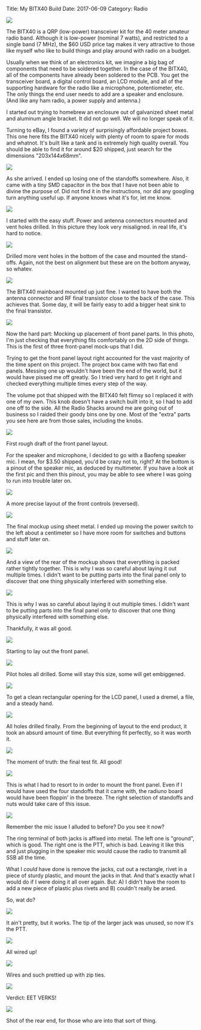 Title: My BITX40 Build
Date: 2017-06-09
Category: Radio

<a href="https://img.bityard.net/blog/my-bitx40-build/bitx40-01.jpg">
  <img src="https://img.bityard.net/blog/my-bitx40-build/bitx40-01-640.jpg">
</a>

The BITX40 is a QRP (low-power) transceiver kit for the 40 meter amateur radio
band. Although it is low-power (nominal 7 watts), and restricted to a single
band (7 MHz), the $60 USD price tag makes it very attractive to those like
myself who like to build things and play around with radio on a budget.

Usually when we think of an electronics kit, we imagine a big bag of components
that need to be soldered together. In the case of the BITX40, all of the
components have already been soldered to the PCB. You get the transceiver
board, a digital control board, an LCD module, and all of the supporting
hardware for the radio like a microphone, potentiometer, etc. The only things
the end user needs to add are a speaker and enclosure. (And like any ham
radio, a power supply and antenna.)

I started out trying to homebrew an enclosure out of galvanized sheet metal and
aluminum angle bracket. It did not go well. We will no longer speak of it.


Turning to eBay, I found a variety of surprisingly affordable project boxes.
This one here fits the BITX40 nicely with plenty of room to spare for mods and
whatnot. It's built like a tank and is extremely high quality overall. You
should be able to find it for around $20 shipped, just search for the
dimensions "203x144x68mm".

<a href="https://img.bityard.net/blog/my-bitx40-build/bitx40-02.jpg">
  <img src="https://img.bityard.net/blog/my-bitx40-build/bitx40-02-640.jpg">
</a>

As she arrived. I ended up losing one of the standoffs somewhere. Also, it came
with a tiny SMD capacitor in the box that I have not been able to divine the
purpose of. Did not find it in the instructions, nor did any googling turn
anything useful up. If anyone knows what it's for, let me know.

<a href="https://img.bityard.net/blog/my-bitx40-build/bitx40-03.jpg">
  <img src="https://img.bityard.net/blog/my-bitx40-build/bitx40-03-640.jpg">
</a>

I started with the easy stuff. Power and antenna connectors mounted and vent
holes drilled. In this picture they look very misaligned. in real life, it's
hard to notice.

<a href="https://img.bityard.net/blog/my-bitx40-build/bitx40-04.jpg">
  <img src="https://img.bityard.net/blog/my-bitx40-build/bitx40-04-640.jpg">
</a>

Drilled more vent holes in the bottom of the case and mounted the stand-offs.
Again, not the best on alignment but these are on the bottom anyway, so whatev.

<a href="https://img.bityard.net/blog/my-bitx40-build/bitx40-05.jpg">
  <img src="https://img.bityard.net/blog/my-bitx40-build/bitx40-05-640.jpg">
</a>

The BITX40 mainboard mounted up just fine. I wanted to have both the antenna
connector and RF final transistor close to the back of the case. This achieves
that. Some day, it will be fairly easy to add a bigger heat sink to the final
transistor.

<a href="https://img.bityard.net/blog/my-bitx40-build/bitx40-06.jpg">
  <img src="https://img.bityard.net/blog/my-bitx40-build/bitx40-06-640.jpg">
</a>

Now the hard part: Mocking up placement of front panel parts. In this photo,
I'm just checking that everything fits comfortably on the 2D side of things.
This is the first of three front-panel mock-ups that I did.

Trying to get the front panel layout right accounted for the vast majority of
the time spent on this project. The project box came with two flat end panels.
Messing one up wouldn't have been the end of the world, but it would have
pissed me off greatly. So I tried very hard to get it right and checked
everything multiple times every step of the way.

The volume pot that shipped with the BITX40 felt flimsy so I replaced it with
one of my own. This knob doesn't have a switch built into it, so I had to add
one off to the side. All the Radio Shacks around me are going out of business
so I raided their goody bins one by one. Most of the "extra" parts you see here
are from those sales, including the knobs.

<a href="https://img.bityard.net/blog/my-bitx40-build/bitx40-07.jpg">
  <img src="https://img.bityard.net/blog/my-bitx40-build/bitx40-07-640.jpg">
</a>

First rough draft of the front panel layout.

For the speaker and microphone, I decided to go with a Baofeng speaker mic. I
mean, for $3.50 shipped, you'd be crazy not to, right? At the bottom is a
pinout of the speaker mic, as deduced by multimeter. If you have a look at the
first pic and then this pinout, you may be able to see where I was going to run
into trouble later on.

<a href="https://img.bityard.net/blog/my-bitx40-build/bitx40-08.jpg">
  <img src="https://img.bityard.net/blog/my-bitx40-build/bitx40-08-640.jpg">
</a>

A more precise layout of the front controls (reversed).

<a href="https://img.bityard.net/blog/my-bitx40-build/bitx40-09.jpg">
  <img src="https://img.bityard.net/blog/my-bitx40-build/bitx40-09-640.jpg">
</a>

The final mockup using sheet metal. I ended up moving the power switch to the
left about a centimeter so I have more room for switches and buttons and stuff
later on.

<a href="https://img.bityard.net/blog/my-bitx40-build/bitx40-10.jpg">
  <img src="https://img.bityard.net/blog/my-bitx40-build/bitx40-10-640.jpg">
</a>

And a view of the rear of the mockup shows that everything is packed rather
tightly together. This is why I was so careful about laying it out multiple
times. I didn't want to be putting parts into the final panel only to discover
that one thing physically interfered with something else.

<a href="https://img.bityard.net/blog/my-bitx40-build/bitx40-11.jpg">
  <img src="https://img.bityard.net/blog/my-bitx40-build/bitx40-11-640.jpg">
</a>

This is why I was so careful about laying it out multiple times. I didn't want
to be putting parts into the final panel only to discover that one thing
physically interfered with something else.

Thankfully, it was all good.

<a href="https://img.bityard.net/blog/my-bitx40-build/bitx40-12.jpg">
  <img src="https://img.bityard.net/blog/my-bitx40-build/bitx40-12-640.jpg">
</a>

Starting to lay out the front panel.

<a href="https://img.bityard.net/blog/my-bitx40-build/bitx40-13.jpg">
  <img src="https://img.bityard.net/blog/my-bitx40-build/bitx40-13-640.jpg">
</a>

Pilot holes all drilled. Some will stay this size, some will get embiggened.

<a href="https://img.bityard.net/blog/my-bitx40-build/bitx40-14.jpg">
  <img src="https://img.bityard.net/blog/my-bitx40-build/bitx40-14-640.jpg">
</a>

To get a clean rectangular opening for the LCD panel, I used a dremel, a file, and a steady hand.

<a href="https://img.bityard.net/blog/my-bitx40-build/bitx40-15.jpg">
  <img src="https://img.bityard.net/blog/my-bitx40-build/bitx40-15-640.jpg">
</a>

All holes drilled finally. From the beginning of layout to the end product, it
took an absurd amount of time. But everything fit perfectly, so it was worth
it.

<a href="https://img.bityard.net/blog/my-bitx40-build/bitx40-16.jpg">
  <img src="https://img.bityard.net/blog/my-bitx40-build/bitx40-16-640.jpg">
</a>

The moment of truth: the final test fit. All good!

<a href="https://img.bityard.net/blog/my-bitx40-build/bitx40-17.jpg">
  <img src="https://img.bityard.net/blog/my-bitx40-build/bitx40-17-640.jpg">
</a>

This is what I had to resort to in order to mount the front panel. Even if I
would have used the four standoffs that it came with, the radiuno board would
have been floppin' in the breeze. The right selection of standoffs and nuts
would take care of this issue.

<a href="https://img.bityard.net/blog/my-bitx40-build/bitx40-18.jpg">
  <img src="https://img.bityard.net/blog/my-bitx40-build/bitx40-18-640.jpg">
</a>

Remember the mic issue I alluded to before? Do you see it now?

The ring terminal of both jacks is affixed into metal. The left one is
"ground", which is good. The right one is the PTT, which is bad. Leaving it
like this and just plugging in the speaker mic would cause the radio to
transmit all SSB all the time.

What I *could* have done is remove the jacks, cut out a rectangle, rivet in a
piece of sturdy plastic, and mount the jacks in that. And that's exactly what I
would do if I were doing it all over again. But: A) I didn't have the room to
add a new piece of plastic plus rivets and B) couldn't really be arsed.

So, wat do?

<a href="https://img.bityard.net/blog/my-bitx40-build/bitx40-19.jpg">
  <img src="https://img.bityard.net/blog/my-bitx40-build/bitx40-19-640.jpg">
</a>

It ain't pretty, but it works. The tip of the larger jack was unused, so now
it's the PTT.

<a href="https://img.bityard.net/blog/my-bitx40-build/bitx40-20.jpg">
  <img src="https://img.bityard.net/blog/my-bitx40-build/bitx40-20-640.jpg">
</a>

All wired up!

<a href="https://img.bityard.net/blog/my-bitx40-build/bitx40-21.jpg">
  <img src="https://img.bityard.net/blog/my-bitx40-build/bitx40-21-640.jpg">
</a>

Wires and such prettied up with zip ties.

<a href="https://img.bityard.net/blog/my-bitx40-build/bitx40-22.jpg">
  <img src="https://img.bityard.net/blog/my-bitx40-build/bitx40-22-640.jpg">
</a>

Verdict: EET VERKS!

<a href="https://img.bityard.net/blog/my-bitx40-build/bitx40-23.jpg">
  <img src="https://img.bityard.net/blog/my-bitx40-build/bitx40-23-640.jpg">
</a>

Shot of the rear end, for those who are into that sort of thing.
